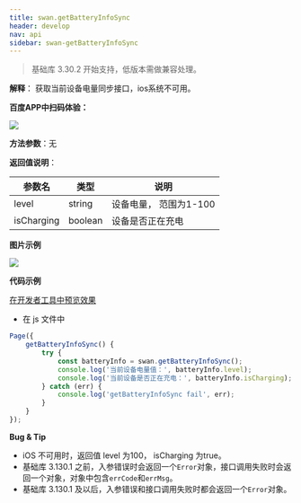 ```yaml
---
title: swan.getBatteryInfoSync
header: develop
nav: api
sidebar: swan-getBatteryInfoSync
---
```


 

 
> 基础库 3.30.2 开始支持，低版本需做兼容处理。

**解释**： 获取当前设备电量同步接口，ios系统不可用。

**百度APP中扫码体验：**

<img src="https://b.bdstatic.com/miniapp/assets/images/doc_demo/fragment_getBatteryInfoSync.png"  class="demo-qrcode-image" />

**方法参数**：无

**返回值说明**：

|参数名 |类型  |说明|
|---- | ---- | ---- |
|level |string | 设备电量， 范围为1-100|
|isCharging  | boolean | 设备是否正在充电|

**图片示例**

<div class="m-doc-custom-examples">
    <div class="m-doc-custom-examples-correct">
        <img src="https://b.bdstatic.com/miniapp/images/getBatteryInfoSync.gif">
    </div>
    <div class="m-doc-custom-examples-correct">
        <img src=" ">
    </div>
    <div class="m-doc-custom-examples-correct">
        <img src=" ">
    </div>     
</div>

**代码示例**

<a href="swanide://fragment/3de7a3cb8b3eb224071690c85741db091574233742997" title="在开发者工具中预览效果" target="_self">在开发者工具中预览效果</a>

* 在 js 文件中

```js
Page({
    getBatteryInfoSync() {
        try {
            const batteryInfo = swan.getBatteryInfoSync();
            console.log('当前设备电量值：', batteryInfo.level);
            console.log('当前设备是否正在充电：', batteryInfo.isCharging);
        } catch (err) {
            console.log('getBatteryInfoSync fail', err);
        }
    }
});
```

**Bug & Tip**

* iOS 不可用时，返回值 level 为100， isCharging 为true。
* 基础库 3.130.1 之前，入参错误时会返回一个`Error`对象，接口调用失败时会返回一个对象，对象中包含`errCode`和`errMsg`。
* 基础库 3.130.1 及以后，入参错误和接口调用失败时都会返回一个`Error`对象。